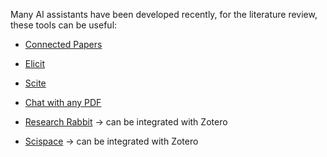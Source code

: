 Many AI assistants have been developed recently, for the literature review, these tools can be useful:

- [Connected Papers](https://www.connectedpapers.com)

- [Elicit](https://elicit.org)

- [Scite](https://scite.ai)

- [Chat with any PDF](https://www.chatpdf.com)

- [Research Rabbit](https://researchrabbitapp.com) → can be integrated with Zotero

- [Scispace](https://typeset.io) → can be integrated with Zotero
